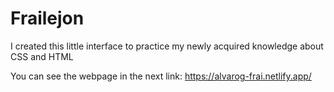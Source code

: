 # Frailejon
I created this little interface to practice my newly acquired knowledge about CSS and HTML

You can see the webpage in the next link: https://alvarog-frai.netlify.app/
